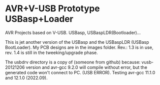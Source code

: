 # AVR+V-USB Prototype USBasp+Loader
AVR Projects based on V-USB. USBasp, USBaspLDR(Bootloader)...

This is jet another version of the USBasp and the USBaspLDR (USBasp BootLoader).
My PCB designs are in the images folder. Rev.: 1.3 is in use, rev. 1.4 is still in the tweeking/upgrade phase.

The usbdrv directory is a copy of (someone from github) because:
vusb-20121206 version and avr-gcc 9.2.0 will compile without error, but the generated code won't connect to PC. (USB ERROR).
Testing avr-gcc 11.1.0 and 12.1.0 (2022.09).
